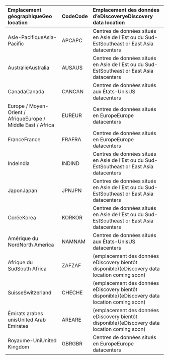 
|<span data-ttu-id="51620-101">**Emplacement géographique**</span><span class="sxs-lookup"><span data-stu-id="51620-101">**Geo location**</span></span>             |<span data-ttu-id="51620-102">**Code**</span><span class="sxs-lookup"><span data-stu-id="51620-102">**Code**</span></span>|<span data-ttu-id="51620-103">**Emplacement des données d’eDiscovery**</span><span class="sxs-lookup"><span data-stu-id="51620-103">**eDiscovery data location**</span></span>      |
|:----------------------------|:-------|:---------------------------------|
|<span data-ttu-id="51620-104">Asie-Pacifique</span><span class="sxs-lookup"><span data-stu-id="51620-104">Asia-Pacific</span></span>                 |<span data-ttu-id="51620-105">APC</span><span class="sxs-lookup"><span data-stu-id="51620-105">APC</span></span>     |<span data-ttu-id="51620-106">Centres de données situés en Asie de l’Est ou du Sud-Est</span><span class="sxs-lookup"><span data-stu-id="51620-106">Southeast or East Asia datacenters</span></span>|
|<span data-ttu-id="51620-107">Australie</span><span class="sxs-lookup"><span data-stu-id="51620-107">Australia</span></span>                    |<span data-ttu-id="51620-108">AUS</span><span class="sxs-lookup"><span data-stu-id="51620-108">AUS</span></span>     |<span data-ttu-id="51620-109">Centres de données situés en Asie de l’Est ou du Sud-Est</span><span class="sxs-lookup"><span data-stu-id="51620-109">Southeast or East Asia datacenters</span></span>|
|<span data-ttu-id="51620-110">Canada</span><span class="sxs-lookup"><span data-stu-id="51620-110">Canada</span></span>                       |<span data-ttu-id="51620-111">CAN</span><span class="sxs-lookup"><span data-stu-id="51620-111">CAN</span></span>     |<span data-ttu-id="51620-112">Centres de données situés aux États-Unis</span><span class="sxs-lookup"><span data-stu-id="51620-112">US datacenters</span></span>                    |
|<span data-ttu-id="51620-113">Europe / Moyen-Orient / Afrique</span><span class="sxs-lookup"><span data-stu-id="51620-113">Europe / Middle East / Africa</span></span>|<span data-ttu-id="51620-114">EUR</span><span class="sxs-lookup"><span data-stu-id="51620-114">EUR</span></span>     |<span data-ttu-id="51620-115">Centres de données situés en Europe</span><span class="sxs-lookup"><span data-stu-id="51620-115">Europe datacenters</span></span>                |
|<span data-ttu-id="51620-116">France</span><span class="sxs-lookup"><span data-stu-id="51620-116">France</span></span>                       |<span data-ttu-id="51620-117">FRA</span><span class="sxs-lookup"><span data-stu-id="51620-117">FRA</span></span>     |<span data-ttu-id="51620-118">Centres de données situés en Europe</span><span class="sxs-lookup"><span data-stu-id="51620-118">Europe datacenters</span></span>                |
|<span data-ttu-id="51620-119">Inde</span><span class="sxs-lookup"><span data-stu-id="51620-119">India</span></span>                        |<span data-ttu-id="51620-120">IND</span><span class="sxs-lookup"><span data-stu-id="51620-120">IND</span></span>     |<span data-ttu-id="51620-121">Centres de données situés en Asie de l’Est ou du Sud-Est</span><span class="sxs-lookup"><span data-stu-id="51620-121">Southeast or East Asia datacenters</span></span>|
|<span data-ttu-id="51620-122">Japon</span><span class="sxs-lookup"><span data-stu-id="51620-122">Japan</span></span>                        |<span data-ttu-id="51620-123">JPN</span><span class="sxs-lookup"><span data-stu-id="51620-123">JPN</span></span>     |<span data-ttu-id="51620-124">Centres de données situés en Asie de l’Est ou du Sud-Est</span><span class="sxs-lookup"><span data-stu-id="51620-124">Southeast or East Asia datacenters</span></span>|
|<span data-ttu-id="51620-125">Corée</span><span class="sxs-lookup"><span data-stu-id="51620-125">Korea</span></span>                        |<span data-ttu-id="51620-126">KOR</span><span class="sxs-lookup"><span data-stu-id="51620-126">KOR</span></span>     |<span data-ttu-id="51620-127">Centres de données situés en Asie de l’Est ou du Sud-Est</span><span class="sxs-lookup"><span data-stu-id="51620-127">Southeast or East Asia datacenters</span></span>|
|<span data-ttu-id="51620-128">Amérique du Nord</span><span class="sxs-lookup"><span data-stu-id="51620-128">North America</span></span>                |<span data-ttu-id="51620-129">NAM</span><span class="sxs-lookup"><span data-stu-id="51620-129">NAM</span></span>     |<span data-ttu-id="51620-130">Centres de données situés aux États-Unis</span><span class="sxs-lookup"><span data-stu-id="51620-130">US datacenters</span></span>                    |
|<span data-ttu-id="51620-131">Afrique du Sud</span><span class="sxs-lookup"><span data-stu-id="51620-131">South Africa</span></span>                 |<span data-ttu-id="51620-132">ZAF</span><span class="sxs-lookup"><span data-stu-id="51620-132">ZAF</span></span>     |<span data-ttu-id="51620-133">(emplacement des données eDiscovery bientôt disponible)</span><span class="sxs-lookup"><span data-stu-id="51620-133">(eDiscovery data location coming soon)</span></span>|
|<span data-ttu-id="51620-134">Suisse</span><span class="sxs-lookup"><span data-stu-id="51620-134">Switzerland</span></span>                  |<span data-ttu-id="51620-135">CHE</span><span class="sxs-lookup"><span data-stu-id="51620-135">CHE</span></span>     |<span data-ttu-id="51620-136">(emplacement des données eDiscovery bientôt disponible)</span><span class="sxs-lookup"><span data-stu-id="51620-136">(eDiscovery data location coming soon)</span></span>|
|<span data-ttu-id="51620-137">Émirats arabes unis</span><span class="sxs-lookup"><span data-stu-id="51620-137">United Arab Emirates</span></span>         |<span data-ttu-id="51620-138">ARE</span><span class="sxs-lookup"><span data-stu-id="51620-138">ARE</span></span>     |<span data-ttu-id="51620-139">(emplacement des données eDiscovery bientôt disponible)</span><span class="sxs-lookup"><span data-stu-id="51620-139">(eDiscovery data location coming soon)</span></span>|
|<span data-ttu-id="51620-140">Royaume-Uni</span><span class="sxs-lookup"><span data-stu-id="51620-140">United Kingdom</span></span>               |<span data-ttu-id="51620-141">GBR</span><span class="sxs-lookup"><span data-stu-id="51620-141">GBR</span></span>     |<span data-ttu-id="51620-142">Centres de données situés en Europe</span><span class="sxs-lookup"><span data-stu-id="51620-142">Europe datacenters</span></span>                |
